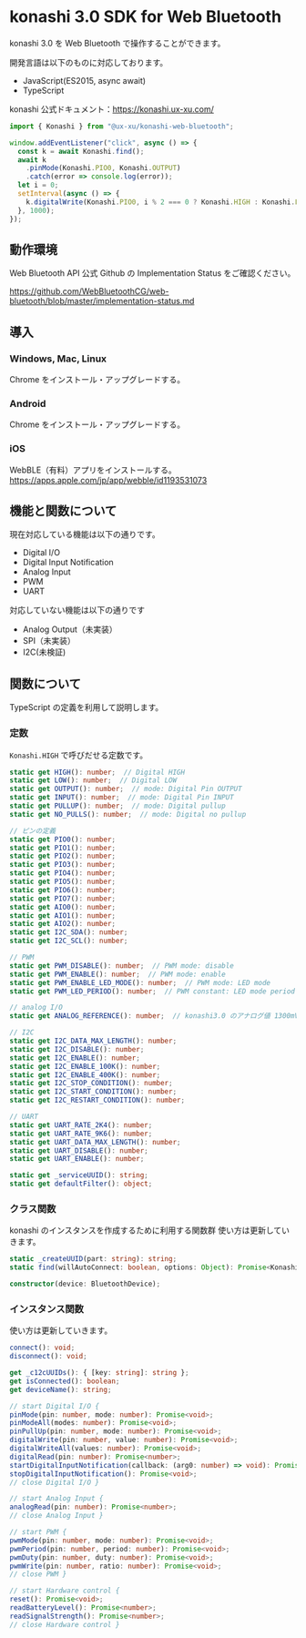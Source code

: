 # konashi 3.0 SDK for Web Bluetooth

konashi 3.0 を Web Bluetooth で操作することができます。  

開発言語は以下のものに対応しております。

- JavaScript(ES2015, async await)
- TypeScript

konashi 公式ドキュメント：https://konashi.ux-xu.com/


```js
import { Konashi } from "@ux-xu/konashi-web-bluetooth";

window.addEventListener("click", async () => {
  const k = await Konashi.find();
  await k
    .pinMode(Konashi.PIO0, Konashi.OUTPUT)
    .catch(error => console.log(error));
  let i = 0;
  setInterval(async () => {
    k.digitalWrite(Konashi.PIO0, i % 2 === 0 ? Konashi.HIGH : Konashi.LOW);
  }, 1000);
});
```

## 動作環境

Web Bluetooth API 公式 Github の Implementation Status をご確認ください。  

https://github.com/WebBluetoothCG/web-bluetooth/blob/master/implementation-status.md

## 導入

### Windows, Mac, Linux

Chrome をインストール・アップグレードする。

### Android

Chrome をインストール・アップグレードする。

### iOS

WebBLE（有料）アプリをインストールする。  
https://apps.apple.com/jp/app/webble/id1193531073

## 機能と関数について

現在対応している機能は以下の通りです。

- Digital I/O 
- Digital Input Notification
- Analog Input
- PWM
- UART

対応していない機能は以下の通りです

- Analog Output（未実装）
- SPI（未実装）
- I2C(未検証)

## 関数について

TypeScript の定義を利用して説明します。

### 定数

`Konashi.HIGH` で呼びだせる定数です。

```TypeScript
static get HIGH(): number;  // Digital HIGH
static get LOW(): number;  // Digital LOW
static get OUTPUT(): number;  // mode: Digital Pin OUTPUT
static get INPUT(): number;  // mode: Digital Pin INPUT
static get PULLUP(): number;  // mode: Digital pullup
static get NO_PULLS(): number;  // mode: Digital no pullup

// ピンの定義
static get PIO0(): number;
static get PIO1(): number;
static get PIO2(): number;
static get PIO3(): number;
static get PIO4(): number;
static get PIO5(): number;
static get PIO6(): number;
static get PIO7(): number;
static get AIO0(): number;
static get AIO1(): number;
static get AIO2(): number;
static get I2C_SDA(): number;
static get I2C_SCL(): number;

// PWM
static get PWM_DISABLE(): number;  // PWM mode: disable
static get PWM_ENABLE(): number;  // PWM mode: enable
static get PWM_ENABLE_LED_MODE(): number;  // PWM mode: LED mode
static get PWM_LED_PERIOD(): number;  // PWM constant: LED mode period

// analog I/O
static get ANALOG_REFERENCE(): number;  // konashi3.0 のアナログ値 1300mV

// I2C
static get I2C_DATA_MAX_LENGTH(): number;
static get I2C_DISABLE(): number;
static get I2C_ENABLE(): number;
static get I2C_ENABLE_100K(): number;
static get I2C_ENABLE_400K(): number;
static get I2C_STOP_CONDITION(): number;
static get I2C_START_CONDITION(): number;
static get I2C_RESTART_CONDITION(): number;

// UART
static get UART_RATE_2K4(): number;
static get UART_RATE_9K6(): number;
static get UART_DATA_MAX_LENGTH(): number;
static get UART_DISABLE(): number;
static get UART_ENABLE(): number;

static get _serviceUUID(): string;
static get defaultFilter(): object;
```

### クラス関数

konashi のインスタンスを作成するために利用する関数群
使い方は更新していきます。

```TypeScript
static _createUUID(part: string): string;
static find(willAutoConnect: boolean, options: Object): Promise<Konashi>;
```

```TypeScript
constructor(device: BluetoothDevice);
```

### インスタンス関数

使い方は更新していきます。

```TypeScript
connect(): void;
disconnect(): void;

get _c12cUUIDs(): { [key: string]: string };
get isConnected(): boolean;
get deviceName(): string;

// start Digital I/O {
pinMode(pin: number, mode: number): Promise<void>;
pinModeAll(modes: number): Promise<void>;
pinPullUp(pin: number, mode: number): Promise<void>;
digitalWrite(pin: number, value: number): Promise<void>;
digitalWriteAll(values: number): Promise<void>;
digitalRead(pin: number): Promise<number>;
startDigitalInputNotification(callback: (arg0: number) => void): Promise<void>;
stopDigitalInputNotification(): Promise<void>;
// close Digital I/O }

// start Analog Input {
analogRead(pin: number): Promise<number>;
// close Analog Input }

// start PWM {
pwmMode(pin: number, mode: number): Promise<void>;
pwmPeriod(pin: number, period: number): Promise<void>;
pwmDuty(pin: number, duty: number): Promise<void>;
pwmWrite(pin: number, ratio: number): Promise<void>;
// close PWM }

// start Hardware control {
reset(): Promise<void>;
readBatteryLevel(): Promise<number>;
readSignalStrength(): Promise<number>;
// close Hardware control }
```



